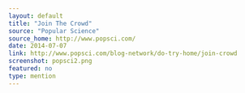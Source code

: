 ```yaml
---
layout: default
title: "Join The Crowd"
source: "Popular Science"
source_home: http://www.popsci.com/
date: 2014-07-07
link: http://www.popsci.com/blog-network/do-try-home/join-crowd
screenshot: popsci2.png
featured: no
type: mention
---
```

